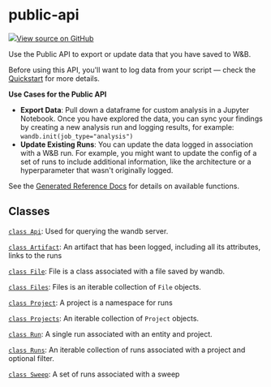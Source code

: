 # public-api

<!-- Insert buttons and diff -->


[![](https://www.tensorflow.org/images/GitHub-Mark-32px.png)View source on GitHub](https://www.github.com/wandb/client/tree/5759bab2d/wandb/__init__.py)




Use the Public API to export or update data that you have saved to W&B.

Before using this API, you'll want to log data from your script — check the [Quickstart](../quickstart.md) for more details.

**Use Cases for the Public API**

* **Export Data**: Pull down a dataframe for custom analysis in a Jupyter Notebook. Once you have explored the data, you can sync your findings by creating a new analysis run and logging results, for example: `wandb.init(job_type="analysis")`
* **Update Existing Runs**: You can update the data logged in association with a W&B run. For example, you might want to update the config of a set of runs to include additional information, like the architecture or a hyperparameter that wasn't originally logged.

See the [Generated Reference Docs](../ref/public-api/) for details on available functions.

## Classes

[`class Api`](./api.md): Used for querying the wandb server.

[`class Artifact`](./artifact.md): An artifact that has been logged, including all its attributes, links to the runs

[`class File`](./file.md): File is a class associated with a file saved by wandb.

[`class Files`](./files.md): Files is an iterable collection of `File` objects.

[`class Project`](./project.md): A project is a namespace for runs

[`class Projects`](./projects.md): An iterable collection of `Project` objects.

[`class Run`](./run.md): A single run associated with an entity and project.

[`class Runs`](./runs.md): An iterable collection of runs associated with a project and optional filter.

[`class Sweep`](./sweep.md): A set of runs associated with a sweep

